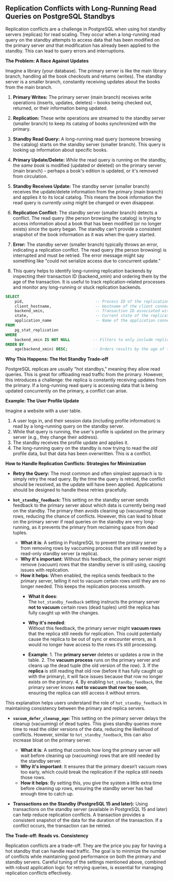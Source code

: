 ## Replication Conflicts with Long-Running Read Queries on PostgreSQL Standbys

Replication conflicts are a challenge in PostgreSQL when using hot standby servers (replicas) for read scaling. They occur when a long-running read query on the standby attempts to access data that has been modified on the primary server *and* that modification has already been applied to the standby.  This can lead to query errors and interruptions.

**The Problem: A Race Against Updates**

Imagine a library (your database).  The primary server is like the main library branch, handling all the book checkouts and returns (writes). The standby server is a smaller branch, constantly receiving updates about the books from the main branch.

1.  **Primary Writes:** The primary server (main branch) receives write operations (inserts, updates, deletes) – books being checked out, returned, or their information being updated.

2.  **Replication:** These write operations are streamed to the standby server (smaller branch) to keep its catalog of books synchronized with the primary.

3.  **Standby Read Query:** A long-running read query (someone browsing the catalog) starts on the standby server (smaller branch). This query is looking up information about specific books.

4.  **Primary Update/Delete:**  *While* the read query is running on the standby, the *same book* is modified (updated or deleted) on the primary server (main branch) – perhaps a book's edition is updated, or it's removed from circulation.

5.  **Standby Receives Update:** The standby server (smaller branch) receives the update/delete information from the primary (main branch) and applies it to its local catalog. This means the book information the read query is *currently using* might be changed or even disappear.

6.  **Replication Conflict:** The standby server (smaller branch) detects a conflict. The read query (the person browsing the catalog) is trying to access information about a book that has been modified (or no longer exists) since the query began. The standby can't provide a consistent snapshot of the book information as it was when the query started.

7.  **Error:** The standby server (smaller branch) typically throws an error, indicating a replication conflict. The read query (the person browsing) is interrupted and must be retried. The error message might say something like "could not serialize access due to concurrent update."

8.  This query helps to identify long-running replication backends by inspecting their transaction ID (backend_xmin) and ordering them by the age of the transaction. It is useful to track replication-related processes and monitor any long-running or stuck replication backends.
```sql
SELECT
    pid,                               -- Process ID of the replication backend
    client_hostname,                   -- Hostname of the client connected to the replication backend
    backend_xmin,                      -- Transaction ID associated with the backend (used to track old transaction data)
    state,                             -- Current state of the replication process (e.g., streaming, waiting, etc.)
    application_name                   -- Name of the application connected to the replication backend
FROM
    pg_stat_replication
WHERE
    backend_xmin IS NOT NULL          -- Filters to only include replication backends with an active transaction ID
ORDER BY
    age(backend_xmin) DESC;           -- Orders results by the age of the backend transaction, with the oldest backends appearing first
```
   
**Why This Happens: The Hot Standby Trade-off**

PostgreSQL replicas are usually "hot standbys," meaning they allow read queries. This is great for offloading read traffic from the primary. However, this introduces a challenge: the replica is constantly receiving updates from the primary. If a long-running read query is accessing data that is being updated concurrently on the primary, a conflict can arise.

**Example: The User Profile Update**

Imagine a website with a user table.

1.  A user logs in, and their session data (including profile information) is read by a long-running query on the standby server.
2.  While that query is running, the user's profile is updated on the primary server (e.g., they change their address).
3.  The standby receives the profile update and applies it.
4.  The long-running query on the standby is now trying to read the *old* profile data, but that data has been overwritten. This is a conflict.

**How to Handle Replication Conflicts: Strategies for Minimization**

*   **Retry the Query:** The most common and often simplest approach is to simply retry the read query. By the time the query is retried, the conflict should be resolved, as the update will have been applied.  Applications should be designed to handle these retries gracefully.

*   **`hot_standby_feedback`:** This setting on the standby server sends feedback to the primary server about which data is currently being read on the standby. The primary then avoids cleaning up (vacuuming) those rows, reducing the chance of conflicts. However, this can lead to bloat on the primary server if read queries on the standby are very long-running, as it prevents the primary from reclaiming space from dead tuples.
    - **What it is**: A setting in PostgreSQL to prevent the primary server from removing rows by vaccuming process that are still needed by a read-only standby server (a replica).
    - **Why it's important**: Without this feedback, the primary server might remove (vacuum) rows that the standby server is still using, causing issues with replication.
    - **How it helps**: When enabled, the replica sends feedback to the primary server, telling it not to vacuum certain rows until they are no longer needed. This keeps the replication process smooth.
        - **What it does**:  
              The `hot_standby_feedback` setting instructs the primary server **not to vacuum** certain rows (dead tuples) until the replica has fully caught up with the changes.

        - **Why it's needed**:  
                  Without this feedback, the primary server might **vacuum rows** that the replica still needs for replication. This could potentially cause the replica to be out of sync or                     encounter errors, as it would no longer have access to the rows it’s still processing.

        - **Example**:
              1. The **primary server** deletes or updates a row in the table.
              2. The **vacuum process** runs on the primary server and cleans up the dead tuple (the old version of the row).
              3. If the **replica** is still reading that old row (before it has fully caught up with the primary), it will face issues because that row no longer exists on the primary.
              4. By enabling `hot_standby_feedback`, the primary server knows **not to vacuum that row too soon**, ensuring the replica can still access it without errors.

This explanation helps users understand the role of `hot_standby_feedback` in maintaining consistency between the primary and replica servers.

*   **`vacuum_defer_cleanup_age`:** This setting on the primary server delays the cleanup (vacuuming) of dead tuples. This gives standby queries more time to read the older versions of the data, reducing the likelihood of conflicts.  However, similar to `hot_standby_feedback`, this can also increase bloat on the primary server.

    - **What it is**: A setting that controls how long the primary server will wait before cleaning up (vacuuming) rows that are still needed by the standby server.
    - **Why it's important**: It ensures that the primary doesn’t vacuum rows too early, which could break the replication if the replica still needs those rows.
    - **How it helps**: By setting this, you give the system a little extra time before cleaning up rows, ensuring the standby server has had enough time to catch up.

*   **Transactions on the Standby (PostgreSQL 15 and later):** Using transactions on the standby server (available in PostgreSQL 15 and later) can help reduce replication conflicts.  A transaction provides a consistent snapshot of the data for the duration of the transaction.  If a conflict occurs, the transaction can be retried.

**The Trade-off: Reads vs. Consistency**

Replication conflicts are a trade-off. They are the price you pay for having a hot standby that can handle read traffic.  The goal is to minimize the number of conflicts while maintaining good performance on both the primary and standby servers.  Careful tuning of the settings mentioned above, combined with robust application logic for retrying queries, is essential for managing replication conflicts effectively.
